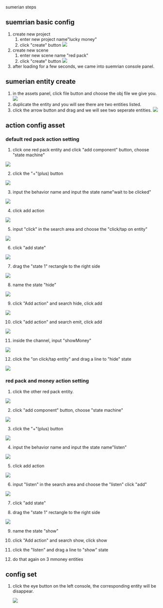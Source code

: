 sumerian steps
## suemrian basic config
1. create new project
    1. enter new project name"lucky money"
    2. click "create" button
    ![](https://codevpc.s3.amazonaws.com/WechatIMG3.png)
2. create new scene
    1. enter new scene name "red pack"
    2. click "create" button
    ![](https://codevpc.s3.amazonaws.com/WechatIMG4.png)
3. after loading for a few seconds, we came into suemrian console panel.

## sumerian entity create
1. in the assets panel, click file button and choose the obj file we give you.
![](https://codevpc.s3.amazonaws.com/WechatIMG5.png)
2. duplicate the entity and you will see there are two entities listed.
3. click the arrow button and drag and we will see two seperate entities.
![](https://codevpc.s3.amazonaws.com/WechatIMG6.png)
## action config asset
### default red pack action setting
1. click one red pack entity and click "add component" button, choose "state machine"


![](https://codevpc.s3.amazonaws.com/WechatIMG7.png)


2. click the "+"(plus) button 


![](https://codevpc.s3.amazonaws.com/WechatIMG8.png)


3. input the behavior name and input the state name"wait to be clicked"


![](https://codevpc.s3.amazonaws.com/WechatIMG10.png)


4. click add action


![](https://codevpc.s3.amazonaws.com/WechatIMG11.png)


5. input "click" in the search area and choose the "click/tap on entity"


![](https://codevpc.s3.amazonaws.com/WechatIMG12.png)


6. click "add state"  


![](https://codevpc.s3.amazonaws.com/WechatIMG13.png)


7. drag the "state 1" rectangle to the right side


![](https://codevpc.s3.amazonaws.com/WechatIMG14.png)


8. name the state "hide"


![](https://codevpc.s3.amazonaws.com/WechatIMG15.png)


9. click "Add action" and search hide, click add


![](https://codevpc.s3.amazonaws.com/WechatIMG16.png)


10. click "add action" and search emit, click add

![](https://codevpc.s3.amazonaws.com/WechatIMG17.png)


11. inside the channel, input "showMoney"

![](https://codevpc.s3.amazonaws.com/WechatIMG18.png)


12. click the "on click/tap entity" and drag a line to "hide" state

![](https://codevpc.s3.amazonaws.com/WechatIMG19.png)


### red pack and money action setting
1. click the other red pack entity.


![](https://codevpc.s3.amazonaws.com/WechatIMG20.png)


2. click "add component" button, choose "state machine"


![](https://codevpc.s3.amazonaws.com/WechatIMG21.png)


3. click the "+"(plus) button 


![](https://codevpc.s3.amazonaws.com/WechatIMG22.png)


4. input the behavior name and input the state name"listen"


![](https://codevpc.s3.amazonaws.com/WechatIMG23.png)


5. click add action


![](https://codevpc.s3.amazonaws.com/WechatIMG24.png)


6. input "listen" in the search area and choose the "listen" click "add"

![](https://codevpc.s3.amazonaws.com/WechatIMG25.png)


7. click "add state"

8. drag the "state 1" rectangle to the right side

![](https://codevpc.s3.amazonaws.com/WechatIMG26.png)

9. name the state "show"


10. click "Add action" and search show, click show


11. click the "listen" and drag a line to "show" state


12. do that again on 3 mmoney entities

## config set
1. click the eye button on the left console, the corresponding entity will be disappear.

    ![](https://codevpc.s3.amazonaws.com/WechatIMG27.png)
